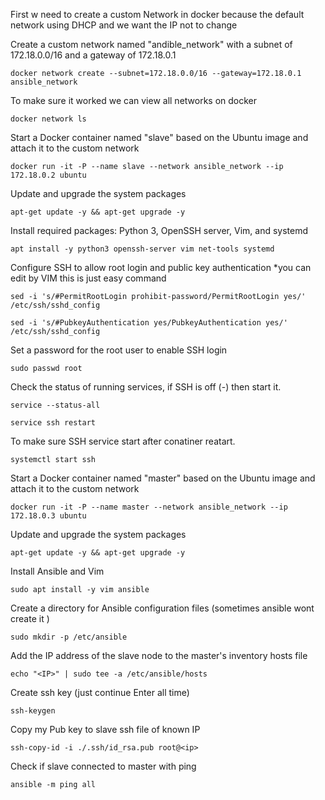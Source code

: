 First w need to create a custom Network in docker because the default network using DHCP and we want the IP not to change

Create a custom network named "andible_network" with a subnet of 172.18.0.0/16 and a gateway of 172.18.0.1
```
docker network create --subnet=172.18.0.0/16 --gateway=172.18.0.1 ansible_network
```


To make sure it worked we can view all networks on docker
```
docker network ls
```
Start a Docker container named "slave" based on the Ubuntu image and attach it to the custom network
```
docker run -it -P --name slave --network ansible_network --ip 172.18.0.2 ubuntu
```

Update and upgrade the system packages
```
apt-get update -y && apt-get upgrade -y
```


Install required packages: Python 3, OpenSSH server, Vim, and systemd
```
apt install -y python3 openssh-server vim net-tools systemd
```


Configure SSH to allow root login and public key authentication *you can edit by VIM this is just easy command
```
sed -i 's/#PermitRootLogin prohibit-password/PermitRootLogin yes/' /etc/ssh/sshd_config
```
```
sed -i 's/#PubkeyAuthentication yes/PubkeyAuthentication yes/' /etc/ssh/sshd_config
```


Set a password for the root user to enable SSH login
```
sudo passwd root
```

Check the status of running services, if SSH is off (-) then start it. 
```
service --status-all
```
```
service ssh restart
```

To make sure SSH service start after conatiner reatart. 
```
systemctl start ssh
```


     







Start a Docker container named "master" based on the Ubuntu image and attach it to the custom network
```
docker run -it -P --name master --network ansible_network --ip 172.18.0.3 ubuntu
```


Update and upgrade the system packages
```
apt-get update -y && apt-get upgrade -y
```


Install Ansible and Vim
```
sudo apt install -y vim ansible
```


Create a directory for Ansible configuration files (sometimes ansible wont create it ) 
```
sudo mkdir -p /etc/ansible
```


Add the IP address of the slave node to the master's inventory hosts file
```
echo "<IP>" | sudo tee -a /etc/ansible/hosts
```



Create ssh key (just continue Enter all time)
```
ssh-keygen
```


Copy my Pub key to slave ssh file of known IP
```
ssh-copy-id -i ./.ssh/id_rsa.pub root@<ip>
```


Check if slave connected to master with ping
```
ansible -m ping all
```
